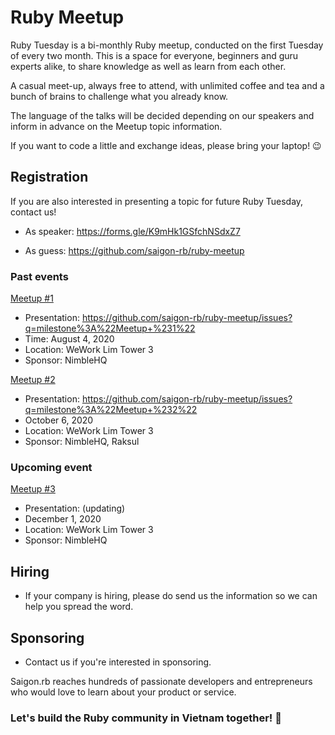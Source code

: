 # Ruby Meetup

Ruby Tuesday is a bi-monthly Ruby meetup, conducted on the first Tuesday of every two month. This is a space for everyone, beginners and guru experts alike, to share knowledge as well as learn from each other. 

A casual meet-up, always free to attend, with unlimited coffee and tea and a bunch of brains to challenge what you already know.

The language of the talks will be decided depending on our speakers and inform in advance on the Meetup topic information.

If you want to code a little and exchange ideas, please bring your laptop! 😉

## Registration
If you are also interested in presenting a topic for future Ruby Tuesday, contact us!

- As speaker: https://forms.gle/K9mHk1GSfchNSdxZ7

- As guess: https://github.com/saigon-rb/ruby-meetup 

### Past events
[Meetup #1](https://www.meetup.com/saigon-rb/events/271641938/) 
- Presentation: https://github.com/saigon-rb/ruby-meetup/issues?q=milestone%3A%22Meetup+%231%22
- Time: August 4, 2020
- Location: WeWork Lim Tower 3
- Sponsor: NimbleHQ

[Meetup #2](https://www.meetup.com/saigon-rb/events/271642088/) 
- Presentation: https://github.com/saigon-rb/ruby-meetup/issues?q=milestone%3A%22Meetup+%232%22
- October 6, 2020
- Location: WeWork Lim Tower 3
- Sponsor: NimbleHQ, Raksul

### Upcoming event
[Meetup #3](https://www.meetup.com/saigon-rb/events/271642096/)
- Presentation: (updating)
- December 1, 2020
- Location: WeWork Lim Tower 3
- Sponsor: NimbleHQ

## Hiring
- If your company is hiring, please do send us the information so we can help you spread the word.

## Sponsoring
- Contact us if you're interested in sponsoring. 

Saigon.rb reaches hundreds of passionate developers and entrepreneurs who would love to learn about your product or service.

### Let's build the Ruby community in Vietnam together! 🤝
